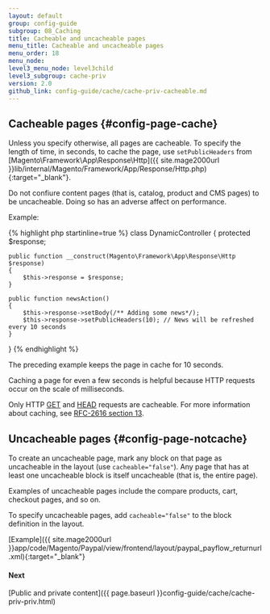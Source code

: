 ```yaml
---
layout: default
group: config-guide
subgroup: 08_Caching
title: Cacheable and uncacheable pages
menu_title: Cacheable and uncacheable pages
menu_order: 18
menu_node: 
level3_menu_node: level3child
level3_subgroup: cache-priv
version: 2.0
github_link: config-guide/cache/cache-priv-cacheable.md
---
```


## Cacheable pages {#config-page-cache}
Unless you specify otherwise, all pages are cacheable. To specify the length of time, in seconds, to cache the page, use `setPublicHeaders` from [Magento\Framework\App\Response\Http]({{ site.mage2000url }}lib/internal/Magento/Framework/App/Response/Http.php){:target="_blank"}.

<div class="bs-callout bs-callout-warning">
    <p>Do not confiure content pages (that is, catalog, product and CMS pages) to be uncacheable. Doing so has an adverse affect on performance.</p>
</div>

Example:

{% highlight php startinline=true %}
class DynamicController
{
    protected $response;
 
    public function __construct(Magento\Framework\App\Response\Http $response)
    {
        $this->response = $response;
    }
 
    public function newsAction()
    {
        $this->response->setBody(/** Adding some news*/);
        $this->response->setPublicHeaders(10); // News will be refreshed every 10 seconds
    }
}
{% endhighlight %}

The preceding example keeps the page in cache for 10 seconds.

<div class="bs-callout bs-callout-warning">
    <p>Caching a page for even a few seconds is helpful because HTTP requests occur on the scale of milliseconds.</p>
</div> 

<div class="bs-callout bs-callout-info" id="info">
  <p>Only HTTP <a href="https://www.w3.org/Protocols/rfc2616/rfc2616-sec9.html#sec9.3" target="_blank">GET</a> and <a href="https://www.w3.org/Protocols/rfc2616/rfc2616-sec9.html#sec9.4" target="_blank">HEAD</a> requests are cacheable. For more information about caching, see <a href="https://www.w3.org/Protocols/rfc2616/rfc2616-sec13.html" target="_blank">RFC-2616 section 13</a>.</p>
</div>

## Uncacheable pages {#config-page-notcache}
To create an uncacheable page, mark any block on that page as uncacheable in the layout (use `cacheable="false"`). Any page that has at least one uncacheable block is itself uncacheable (that is, the entire page).

Examples of uncacheable pages include the compare products, cart, checkout pages, and so on. 

To specify uncacheable pages, add `cacheable="false"` to the block definition in the layout.

[Example]({{ site.mage2000url }}app/code/Magento/Paypal/view/frontend/layout/paypal_payflow_returnurl.xml){:target="_blank"}

#### Next
[Public and private content]({{ page.baseurl }}config-guide/cache/cache-priv-priv.html)